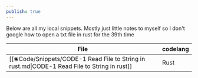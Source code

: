 ```yaml
---  
publish: true  
---  
```

  
  
  
Below are all my local snippets. Mostly just little notes to myself so I don't google how to open a txt file in rust for the 39th time  
  
| File                                                                                         | codelang |  
| -------------------------------------------------------------------------------------------- | -------- |  
| [[❀Code/Snippets/CODE-1 Read File to String in rust.md\|CODE-1 Read File to String in rust]] | Rust     |  
  
  
  
